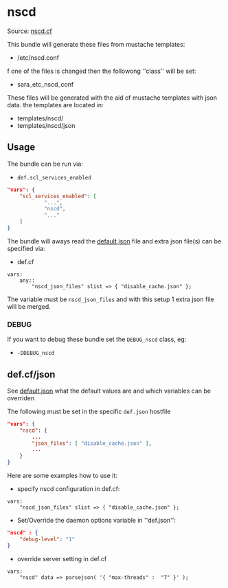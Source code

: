 # nscd

Source: [nscd.cf](/services/nscd.cf)

This bundle will generate these files from mustache templates:
 * /etc/nscd.conf

f one of the files is changed then the followong ''class'' will be set:
 * sara_etc_nscd_conf

These files will be generated with the aid of mustache templates with json data.
the templates are located in:
 * templates/nscd/
 * templates/nscd/json

## Usage

The bundle can be run via:
 * `def.scl_services_enabled`
```json
"vars": {
    "scl_services_enabled": [
            "...",
            "nscd",
            "..."
    ]
}
```

The bundle will aways read the [default.json](/templates/nscd/json/default.json) file
and extra json file(s) can be specified via:
 * def.cf
```
vars:
    any::
        "nscd_json_files" slist => { "disable_cache.json" };
```

The variable must be `nscd_json_files` and with this setup 1 extra json file will be  merged.

### DEBUG

If you want to debug these bundle set the `DEBUG_nscd` class, eg:
 * `-DDEBUG_nscd`


## def.cf/json

See [default.json](/templates/nscd/json/default.json) what the default values are and
which variables can be overriden

The following must be set in the specific `def.json` hostfile
```json
"vars": {
    "nscd": {
        ...
        "json_files": [ "disable_cache.json" ],
        ...
    }
}
```

Here are some examples how to use it:
 * specify nscd configuration in def.cf:
```
vars:
    "nscd_json_files" slist => { "disable_cache.json" };
```
 * Set/Override the daemon options variable in ''def.json'':
```json
"nscd" : {
    "debug-level": "1"
}
```
 * override server setting in def.cf
```
vars:
    "nscd" data => parsejson( '{ "max-threads" :  "7" }' );
```
